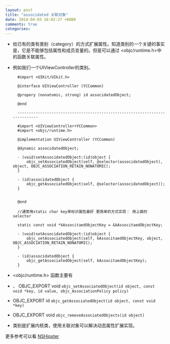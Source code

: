 ```yaml
---
layout: post
title: "associdated 关联对象"
date: 2014-04-03 16:02:27 +0800
comments: true
categories: 
---
```

- 给已有的类有类别（category）的方式扩展属性。知道类别的一个关键的事实是，它是不能够包括属性和成员变量的。但是可以通过 <objc/runtime.h>中的函数关联属性。  
- 例如我们一个UIViewController的类别。  
		
		#import <UIKit/UIkit.h>
		
		@interface UIViewController (YCCommon)
		
		@propery (nonatomic, strong) id associdatedObject;
		
		@end
		
		----------------------------------------------------------------------------
		
		#import <UIViewController+YCCommon>  
		#import <objc/runtime.h>
		
		@implementation UIViewController (YCCommon)
		
		@dynamic associdatedObject;
		
		- (void)setAssocidatedObject:(id)object {  
			objc_setAssociatedObject(self, @selector(associdatedObject), object, OBJC_ASSOCIATION_RETAIN_NONATOMIC);
		}
		
		- (id)associdatedObject {  
			objc_getAssociatedObject(self, @selector(associdatedObject));
		}
		
		
		@end
		
		//通常用static char key来标识属性最好 更简单的方式实现： 用上面的 selector
		
		static const void *kAssocitaedObjectKey = &kAssocitaedObjectKey;
		
		- (void)setAssocidatedObject:(id)object {  
			objc_setAssociatedObject(self, kAssocitaedObjectKey, object, OBJC_ASSOCIATION_RETAIN_NONATOMIC);
		}
		
		- (id)associdatedObject {  
			objc_getAssociatedObject(self, kAssocitaedObjectKey);
		}
		
- <objc/runtime.h> 函数主要有 
- 、 OBJC_EXPORT void `objc_setAssociatedObject(id object, const void *key, id value, objc_AssociationPolicy policy)`
- OBJC_EXPORT id `objc_getAssociatedObject(id object, const void *key)`
- OBJC_EXPORT void `objc_removeAssociatedObjects(id object)`  
 
- 类别是扩展内核类，使用关联对象可以解决动态属性扩展实现。

更多参考可以看 [NSHipster](http://nshipster.cn/associated-objects)

